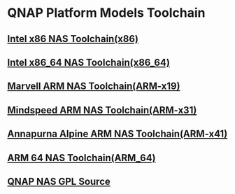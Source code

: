 # QNAP Platform Models Toolchain

## [Intel x86 NAS Toolchain\(x86\)](https://sourceforge.net/projects/qosgpl/files/QNAP%20NAS%20Tool%20Chains/cross-project-x86.u7-20111011.tar.gz/download)

## [Intel x86\_64 NAS Toolchain\(x86\_64\)](http://download.qnap.com/dev/Toolchain/QNAP_cross_toolchains_64.20160606.tar)

## [Marvell ARM NAS Toolchain\(ARM-x19\)](https://sourceforge.net/projects/qosgpl/files/QNAP%20NAS%20Tool%20Chains/cross-project-arm-20110901.tar.gz/download)

## [Mindspeed ARM NAS Toolchain\(ARM-x31\)](http://download.qnap.com/dev/Toolchain/TS-x31_cross-project-arm_ms.20150909.tar.gz)

## [Annapurna Alpine ARM NAS Toolchain\(ARM-x41\)](http://download.qnap.com/dev/Toolchain/TS-x31%2B_cross-project-arm_al.20150909.tar.gz%20)

## [ARM 64 NAS Toolchain\(ARM\_64\)](http://download.qnap.com/dev/Toolchain/aarch64-QNAP-linux-gnu.tgz)

## [QNAP NAS GPL Source](https://sourceforge.net/projects/qosgpl/)

